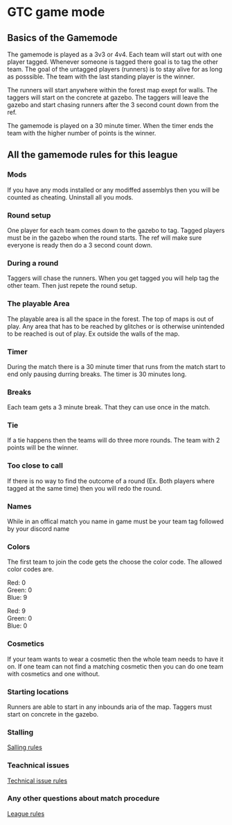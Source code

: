 # GTC game mode

## Basics of the Gamemode
The gamemode is played as a 3v3 or 4v4. Each team will start out with one player tagged. 
Whenever someone is tagged there goal is to tag the other team. 
The goal of the untagged players (runners) is to stay alive for as long as posssible. 
The team with the last standing player is the winner.

The runners will start anywhere within the forest map exept for walls. The taggers will start on the concrete at gazebo. 
The taggers will leave the gazebo and start chasing runners after the 3 second count down from the ref.

The gamemode is played on a 30 minute timer. 
When the timer ends the team with the higher number of points is the winner.

## All the gamemode rules for this league

### Mods
If you have any mods installed or any modiffed assemblys then you will be counted as cheating. Uninstall all you mods.

### Round setup
One player for each team comes down to the gazebo to tag. Tagged players must be in the gazebo when the round starts.
The ref will make sure everyone is ready then do a 3 second count down.

### During a round
Taggers will chase the runners.
When you get tagged you will help tag the other team.
Then just repete the round setup.

### The playable Area
The playable area is all the space in the forest.
The top of maps is out of play.
Any area that has to be reached by glitches or is otherwise unintended to be reached is out of play. Ex outside the walls of the map.

### Timer
During the match there is a 30 minute timer that runs from the match start to end only pausing durring breaks.
The timer is 30 minutes long.

### Breaks
Each team gets a 3 minute break. That they can use once in the match.

### Tie
If a tie happens then the teams will do three more rounds. The team with 2 points will be the winner.

### Too close to call
If there is no way to find the outcome of a round (Ex. Both players where tagged at the same time) then you will redo the round.

### Names
While in an offical match you name in game must be your team tag followed by your discord name

### Colors
The first team to join the code gets the choose the color code. The allowed color codes are. <br>

Red: 0 <br>
Green: 0 <br>
Blue: 9 <br>

Red: 9 <br>
Green: 0 <br>
Blue: 0 <br>

### Cosmetics
If your team wants to wear a cosmetic then the whole team needs to have it on. If one team can not find a matching cosmetic then you can do one team with cosmetics and one without.

### Starting locations
Runners are able to start in any inbounds aria of the map.
Taggers must start on concrete in the gazebo.


### Stalling
[Salling rules](./../LeagueRules/LeagueRules.md#a-2-stalling-rules-and-punishments)

### Teachnical issues
[Technical issue rules](./../LeagueRules/LeagueRules.md#a-1-round-reset-rules-technical-difficulty)

### Any other questions about match procedure
[League rules](./../LeagueRules/LeagueRules.md)

